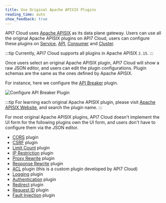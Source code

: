 ```yaml
---
title: Use Original Apache APISIX Plugins
reading_time: auto
show_feedback: true
---
```


API7 Cloud uses [Apache APISIX](https://apisix.apache.org) as its data plane gateway.
Users can use all the original Apache APISIX plugins on API7 Cloud, users can configure
these plugins on [Service](../../concepts/service.md), [API](../../concepts/api.md),
[Consumer](../../concepts/consumer.md) and [Cluster](../../concepts/cluster.md).

:::tip
Currently, API7 Cloud supports all plugins in Apache APISIX `2.15`.
:::

Once users select an original Apache APISIX plugin, API7 Cloud will show a raw JSON editor,
and users can edit the plugin configurations. Plugin schemas are the same as the ones defined
by Apache APISIX.

For instance, here we configure the [API Breaker](https://apisix.apache.org/docs/apisix/plugins/api-breaker/)
plugin.

![Configure API Breaker Plugin](https://static.apiseven.com/2023/01/03/63b3dec5bfca0.png)

:::tip
For learning each original Apache APISIX plugin, please visit [Apache APISIX Website](https://apisix.apache.org/),
and search the plugin name.
:::

For most original Apache APISIX plugins, API7 Cloud doesn't implement the UI form for the following plugins
own the UI form, and users don't have to configure them via the JSON editor.

* [CORS](../security/cors.md) plugin
* [CSRF](../security/csrf.md) plugin
* [Limit Count](../traffic-management/limit-count.md) plugin
* [IP Restriction](../security/ip-restriction.md) plugin
* [Proxy Rewrite](../traffic-management/proxy-rewrite.md) plugin
* [Response Rewrite](../traffic-management/response-rewrite.md) plugin
* [ACL](../security/acl.md) plugin (this is a custom plugin developed by API7 Cloud)
* [Logging](../observability/log-collection-with-http-logger.md) plugin
* [Authentication](../traffic-management/authentication/basic-auth.md) plugin
* [Redirect](../traffic-management/redirect.md) plugin
* [Request ID](./request-id.md) plugin
* [Fault Injection](../traffic-management/fault-injection.md) plugin
